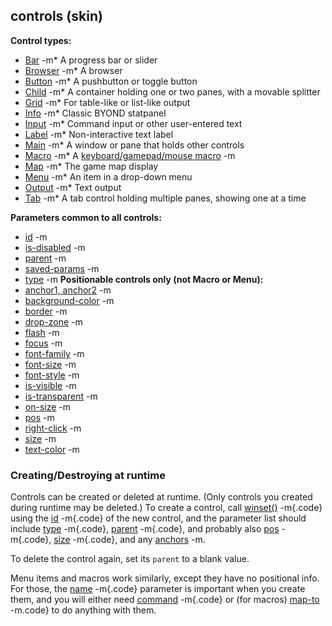 ## controls (skin)
**Control types:**
*   [Bar](/ref/%7Bskin%7D/control/bar.md) -m* A progress bar or slider
*   [Browser](/ref/%7Bskin%7D/control/browser.md) -m* A browser
*   [Button](/ref/%7Bskin%7D/control/button.md) -m* A pushbutton or toggle button
*   [Child](/ref/%7Bskin%7D/control/child.md) -m* A container holding one or two
    panes, with a movable splitter
*   [Grid](/ref/%7Bskin%7D/control/grid.md) -m* For table-like or list-like
    output
*   [Info](/ref/%7Bskin%7D/control/info.md) -m* Classic BYOND statpanel
*   [Input](/ref/%7Bskin%7D/control/input.md) -m* Command input or other
    user-entered text
*   [Label](/ref/%7Bskin%7D/control/label.md) -m* Non-interactive text label
*   [Main](/ref/%7Bskin%7D/control/main.md) -m* A window or pane that holds other
    controls
*   [Macro](/ref/%7Bskin%7D/control/macro.md) -m* A [keyboard/gamepad/mouse
    macro](/ref/%7Bskin%7D/macros.md) -m
*   [Map](/ref/%7Bskin%7D/control/map.md) -m* The game map display
*   [Menu](/ref/%7Bskin%7D/control/menu.md) -m* An item in a drop-down menu
*   [Output](/ref/%7Bskin%7D/control/output.md) -m* Text output
*   [Tab](/ref/%7Bskin%7D/control/tab.md) -m* A tab control holding multiple
    panes, showing one at a time
<!-- -->
**Parameters common to all controls:**
*   [id](/ref/%7Bskin%7D/param/id.md) -m
*   [is-disabled](/ref/%7Bskin%7D/param/is-disabled.md) -m
*   [parent](/ref/%7Bskin%7D/param/parent.md) -m
*   [saved-params](/ref/%7Bskin%7D/param/saved-params.md) -m
*   [type](/ref/%7Bskin%7D/param/type.md) -m
**Positionable controls only (not Macro or Menu):**
*   [anchor1, anchor2](/ref/%7Bskin%7D/param/anchor.md) -m
*   [background-color](/ref/%7Bskin%7D/param/background-color.md) -m
*   [border](/ref/%7Bskin%7D/param/border.md) -m
*   [drop-zone](/ref/%7Bskin%7D/param/drop-zone.md) -m
*   [flash](/ref/%7Bskin%7D/param/flash.md) -m
*   [focus](/ref/%7Bskin%7D/param/focus.md) -m
*   [font-family](/ref/%7Bskin%7D/param/font-family.md) -m
*   [font-size](/ref/%7Bskin%7D/param/font-size.md) -m
*   [font-style](/ref/%7Bskin%7D/param/font-style.md) -m
*   [is-visible](/ref/%7Bskin%7D/param/is-visible.md) -m
*   [is-transparent](/ref/%7Bskin%7D/param/is-transparent.md) -m
*   [on-size](/ref/%7Bskin%7D/param/on-size.md) -m
*   [pos](/ref/%7Bskin%7D/param/pos.md) -m
*   [right-click](/ref/%7Bskin%7D/param/right-click.md) -m
*   [size](/ref/%7Bskin%7D/param/size.md) -m
*   [text-color](/ref/%7Bskin%7D/param/text-color.md) -m
### Creating/Destroying at runtime


Controls can be created or deleted at runtime. (Only controls
you created during runtime may be deleted.) To create a control, call
[winset()](/ref/proc/winset.md) -m{.code} using the
[id](/ref/%7Bskin%7D/param/id.md) -m{.code} of the new control, and the parameter
list should include [type](/ref/%7Bskin%7D/param/type.md) -m{.code},
[parent](/ref/%7Bskin%7D/param/parent.md) -m{.code}, and probably also
[pos](/ref/%7Bskin%7D/param/pos.md) -m{.code},
[size](/ref/%7Bskin%7D/param/size.md) -m{.code}, and any
[anchors](/ref/%7Bskin%7D/param/anchor.md) -m. 

To delete the control
again, set its `parent` to a blank value. 

Menu items and macros
work similarly, except they have no positional info. For those, the
[name](/ref/%7Bskin%7D/param/name.md) -m{.code} parameter is important when you
create them, and you will either need
[command](/ref/%7Bskin%7D/param/command.md) -m{.code} or (for macros)
[map-to](/ref/%7Bskin%7D/param/map-to.md) -m.code} to do anything with them.